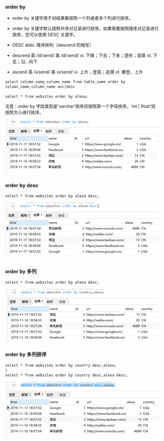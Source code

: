 ### order by

* order by 关键字用于对结果集按照一个列或者多个列进行排序。

* order by 关键字默认按照升序对记录进行排序。如果需要按照降序对记录进行排序，您可以使用 DESC 关键字。

* DESC abbr. 降序排列（descend 的缩写）
* descend 英 /dɪˈsend/  美 /dɪˈsend/ vi. 下降；下去；下来；遗传；屈尊 vt. 下去；沿…向下
* ascend 英 /əˈsend/  美 /əˈsend/  vi. 上升；登高；追溯 vt. 攀登，上升

```
select column_name,column_name from table_name order by column_name,column_name asc|desc

select * from websites order by alexa;
```

注意：order by 字段类型是'varchar'排序将按照第一个字母排序，'int | float'则按照大小进行排序。

<img src='./img/select_where_order-by.png' />

### order by desc

```
select * from websites order by alexa desc;
```
<img src='./img/select_where_order-by-desc.png' />

### order by 多列

```
select * from websites order by alexa desc;
```
<img src='./img/select_where_order-by-column.png' />

### order by 多列排序
```
select * from websites order by country desc,alexa;
|
select * from websites order by country desc,alexa desc;
```
<img src='./img/select_where_order-by-moreColumn-desc.png' />